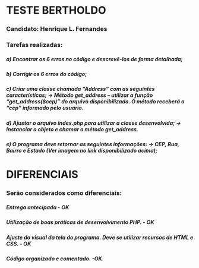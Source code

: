 # TESTE BERTHOLDO
### Candidato: Henrique L. Fernandes
### Tarefas realizadas:
##### a) Encontrar os 6 erros no código e descrevê-los de forma detalhada;
##### b) Corrigir os 6 erros do código;
##### c) Criar uma classe chamada “Address” com as seguintes características; → Método get_address – utilizar a função “get_address($cep)” do arquivo disponibilizado. O método receberá o “cep” informado pelo usuário.
##### d) Ajustar o arquivo index.php para utilizar a classe desenvolvida; → Instanciar o objeto e chamar o método get_address.
##### e) O programa deve retornar as seguintes informações: → CEP, Rua, Bairro e Estado (Ver imagem no link disponibilizado acima);


# DIFERENCIAIS
### Serão considerados como diferenciais:

##### Entrega antecipada - OK
##### Utilização de boas práticas de desenvolvimento PHP. - OK
##### Ajuste do visual da tela do programa. Deve se utilizar recursos de HTML e CSS. - OK
##### Código organizado e comentado. -OK